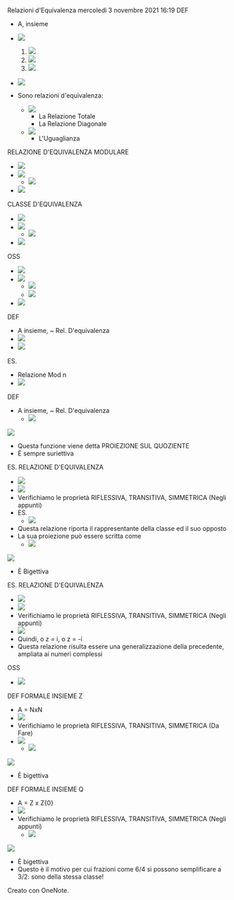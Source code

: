 Relazioni d'Equivalenza
mercoledì 3 novembre 2021
16:19
DEF

- A, insieme
- ![](b7c0140d7f2747468b9b45920e92a18d.png)

    1. ![](7039c441b041470a86f14814faec66e6.png)
    2. ![](5e73079b383f4f18a9eaf6ef1491338c.png)
    3. ![](18f7f8243b134a6ea0e9b059a91a7e86.png)

- ![](1750602590334e508142f364923ec12f.png)

- Sono relazioni d'equivalenza:
    - ![](9798367a7b7c4389ab0d27c62900e03f.png)
        - La Relazione Totale
        - La Relazione Diagonale
    - ![](1e10f78332a549a584ba6b98962ddc7b.png)
        - L'Uguaglianza

RELAZIONE D'EQUIVALENZA MODULARE

- ![](26bfb87c2f2f462b8aaf5ad1e8b1efce.png)
- ![](ecff1d2d5d064783b198554ffe6a5440.png)
    - ![](a4de931bfe50430c8f5215d7b56c24e9.png)
- ![](dfa632ec6af44caabc5cc3288fae5fe8.png)

CLASSE D'EQUIVALENZA

- ![](562abdd96ccb4c8eb1c817ef8e85240b.png)
- ![](56ebd3b2b7074258b9754412e1ce717b.png)
    - ![](3c5e4eb17fb143a4bb4811c6067e5b0c.png)
- ![](f7c882fd72dc49889d4367134431c958.png)

OSS

- ![](c06c999ac0294bb99aa25e9599c3de7b.png)
- ![](87164a7a804941d6b4f883e76a9dd1a9.png)
    - ![](09a9a7464dc046c4ab90b684b8e50022.png)
    - ![](b6193c43600e4ed6b74f86f7a5b5040d.png)
- ![](ce015a66cf4449c4a42cae2a1602db48.png)

DEF

- A insieme, ~ Rel. D'equivalenza
- ![](4b3d510ebcf74d27bbcf9e23ec689527.png)
- ![](a28b5e6ffa1f4c1191202dd2b97a09c3.png)

ES.

- Relazione Mod n
- ![](9425e30b7fd14b98b7137f9e46c5022b.png)

DEF

- A insieme, ~ Rel. D'equivalenza
    - ![](17dbadc5d6a14925ad2f760e13b93d8a.png)

![](471521e49e534fa08e2d59f05eae68a9.png)

- Questa funzione viene detta PROIEZIONE SUL QUOZIENTE
- È sempre suriettiva

ES. RELAZIONE D'EQUIVALENZA

- ![](8cdc5abc76eb47579b8541428897c494.png)
- ![](c6d9bfb8008a4e368650e9f107077157.png)
- Verifichiamo le proprietà RIFLESSIVA, TRANSITIVA, SIMMETRICA (Negli appunti)
- ES.
    - ![](1d77c85b6cb244e9931f07d36e020883.png)
- Questa relazione riporta il rappresentante della classe ed il suo opposto
- La sua proiezione può essere scritta come
    - ![](a82fb624032044d290595781683bc8ab.png)

![](b3f4ef98d7204d16a14eefdc29b638f7.png)

- È Bigettiva

ES. RELAZIONE D'EQUIVALENZA

- ![](4bb2d7cf20c44152980d2ff9a3f775a8.png)
- ![](b20b9f3843b1497abbb54c958d399603.png)
- Verifichiamo le proprietà RIFLESSIVA, TRANSITIVA, SIMMETRICA (Negli appunti)
- ![](de7216bf28f9417281e958e62831eb92.png)
- Quindi, o z = i, o z = -i
- Questa relazione risulta essere una generalizzazione della precedente, ampliata ai numeri complessi

OSS

- ![](305146cba4a44d938c69f784ebf3b09b.png)

DEF FORMALE INSIEME Z

- A = NxN
- ![](1e21bb368c5f47449feaa2be7eea799d.png)
- Verifichiamo le proprietà RIFLESSIVA, TRANSITIVA, SIMMETRICA (Da Fare)
- ![](dc77b7c36b204a3f9b94a360cfb53443.png)
    - ![](7e8915f0fb304fa1864d1643a469b83a.png)

![](0e8cf06fab1143dbb2d9524650e7f885.png)

- È bigettiva

DEF FORMALE INSIEME Q

- A = Z x Z\{0}
- ![](f50214bb94274911a2316b269eaf2bda.png)
- Verifichiamo le proprietà RIFLESSIVA, TRANSITIVA, SIMMETRICA (Negli appunti)
    - ![](c95fd0a8688b4167896724424ba06bbb.png)

![](fce9b789a8404ec8806b4de8dfb59dee.png)

- È bigettiva
- Questo è il motivo per cui frazioni come 6/4 si possono semplificare a 3/2: sono della stessa classe!

Creato con OneNote.